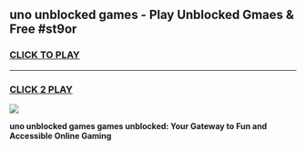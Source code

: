
## uno unblocked games - Play Unblocked Gmaes & Free #st9or
<h3>
<a href="https://news.freeplayer.one?title=uno_unblocked_games&ref=03M">CLICK TO PLAY</a></h3>
<hr>

<h3>
<a href="https://news.freeplayer.one?title=uno_unblocked_games&ref=03M">CLICK 2 PLAY</a>
  
</h3>

<a href="https://news.freeplayer.one?title=uno_unblocked_games&ref=03M"><img src="https://clearcache.store/games.png"></a>


**uno unblocked games games unblocked: Your Gateway to Fun and Accessible Online Gaming**
